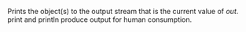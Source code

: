 Prints the object(s) to the output stream that is the current value
  of *out*.  print and println produce output for human consumption.